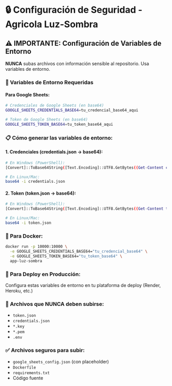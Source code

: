 # 🔒 Configuración de Seguridad - Agricola Luz-Sombra

## ⚠️ IMPORTANTE: Configuración de Variables de Entorno

**NUNCA** subas archivos con información sensible al repositorio. Usa variables de entorno.

### 🔑 Variables de Entorno Requeridas

#### Para Google Sheets:
```bash
# Credenciales de Google Sheets (en base64)
GOOGLE_SHEETS_CREDENTIALS_BASE64=tu_credencial_base64_aqui

# Token de Google Sheets (en base64)  
GOOGLE_SHEETS_TOKEN_BASE64=tu_token_base64_aqui
```

### 📋 Cómo generar las variables de entorno:

#### 1. Credenciales (credentials.json → base64):
```bash
# En Windows (PowerShell):
[Convert]::ToBase64String([Text.Encoding]::UTF8.GetBytes((Get-Content credentials.json -Raw)))

# En Linux/Mac:
base64 -i credentials.json
```

#### 2. Token (token.json → base64):
```bash
# En Windows (PowerShell):
[Convert]::ToBase64String([Text.Encoding]::UTF8.GetBytes((Get-Content token.json -Raw)))

# En Linux/Mac:
base64 -i token.json
```

### 🐳 Para Docker:

```bash
docker run -p 10000:10000 \
  -e GOOGLE_SHEETS_CREDENTIALS_BASE64="tu_credencial_base64" \
  -e GOOGLE_SHEETS_TOKEN_BASE64="tu_token_base64" \
  app-luz-sombra
```

### 🚀 Para Deploy en Producción:

Configura estas variables de entorno en tu plataforma de deploy (Render, Heroku, etc.)

### 📁 Archivos que NUNCA deben subirse:
- `token.json`
- `credentials.json`
- `*.key`
- `*.pem`
- `.env`

### ✅ Archivos seguros para subir:
- `google_sheets_config.json` (con placeholder)
- `Dockerfile`
- `requirements.txt`
- Código fuente

